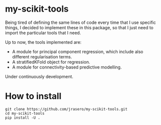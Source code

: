 # my-scikit-tools

Being tired of defining the same lines of code every time that I use specific things,
I decided to implement these in this package, so that I just need to 
import the particular tools that I need.

Up to now, the tools implemented are:

  - A module for principal component regression, which include also different regularisation terms.
  - A stratifiedKFold object for regression.
  - A module for connectivity-based predictive modelling.

Under continuously development.

# How to install

```
git clone https://github.com/jrasero/my-scikit-tools.git
cd my-scikit-tools
pip install -U .
```
